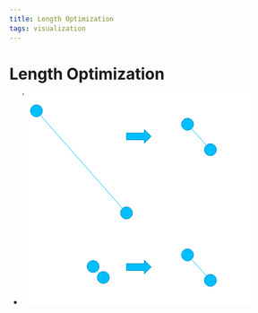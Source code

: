 ```yaml
---
title: Length Optimization
tags: visualization
---
```


# Length Optimization
- ![im](assets/Pasted%20Image%2020220418123246.png)




































































